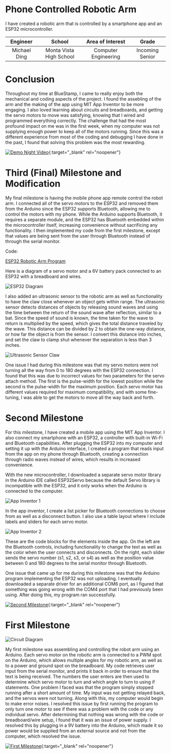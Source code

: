 ﻿# Phone Controlled Robotic Arm
I have created a robotic arm that is controlled by a smartphone app and an ESP32 microcontroller.

| **Engineer** | **School** | **Area of Interest** | **Grade** |
|:--:|:--:|:--:|:--:|
| Michael Ding | Monta Vista High School | Computer Engineering | Incoming Senior

# Conclusion

Throughout my time at BlueStamp, I came to really enjoy both the mechanical and coding aspects of the project. I found the assebling of the arm and the making of the app using MIT App Inventor to be more engaging. I also loved learning about circuits and breadboards, and getting the servo motors to move was satisfying, knowing that I wired and programmed everything correctly. The challenge that had the most profound impact on me was in the first week, when my computer was not supplying enough power to keep all of the motors running. Since this was a different experience from most of the coding and debugging I have done in the past, I found that solving this problem was the most rewarding.

[![Demo Night Video](https://res.cloudinary.com/marcomontalbano/image/upload/v1625255765/video_to_markdown/images/youtube--vyjOFUD_yNs-c05b58ac6eb4c4700831b2b3070cd403.jpg)](https://youtu.be/vyjOFUD_yNs "Demo Night Video"){:target="_blank" rel="noopener"}

# Third (Final) Milestone and Modification

My final milestone is having the mobile phone app remote control the robot arm. I connected all of the servo motors to the ESP32 and removed them from the Arduino since the ESP32 supports Bluetooth, allowing me to control the motors with my phone. While the Arduino supports Bluetooth, it requires a separate module, and the ESP32 has Bluetooth embedded within the microcontroller itself, increasing convenience without sacrificing any functionality. I then implemented my code from the first milestone, except that values are being sent from the user through Bluetooth instead of through the serial monitor.

Code:

[ESP32 Robotic Arm Program](https://raw.githubusercontent.com/michaelding123/MichaelDing_BSE_Portfolio/gh-pages/RoboticArm.ino)

Here is a diagram of a servo motor and a 6V battery pack connected to an ESP32 with a breadboard and wires.

![ESP32 Diagram](https://raw.githubusercontent.com/michaelding123/MichaelDing_BSE_Portfolio/gh-pages/espdiagram.png)

I also added an ultrasonic sensor to the robotic arm as well as functionality to have the claw close whenever an object gets within range. The ultrasonic sensor detects distances of objects by releasing sound waves and using the time between the return of the sound wave after reflection, similar to a bat. Since the speed of sound is known, the time taken for the wave to return is multiplied by the speed, which gives the total distance traveled by the wave. This distance can be divided by 2 to obtain the one-way distance, or how far the object is from the sensor. I convert this distance into inches, and set the claw to clamp shut whenever the separation is less than 3 inches.

![Ultrasonic Sensor Claw](https://media.giphy.com/media/c3wV4PmqA3ldYNA4Hg/giphy.gif)

One issue I had during this milestone was that my servo motors were not turning all the way from 0 to 180 degrees with the ESP32 connection. I found that this was due to incorrect values for two parameters for the servo attach method. The first is the pulse-width for the lowest position while the second is the pulse-width for the maximum position. Each servo motor has different values required for maximum compatibility, and with some fine-tuning, I was able to get the motors to move all the way back and forth.

# Second Milestone

For this milestone, I have created a mobile app using the MIT App Inventor. I also connect my smartphone with an ESP32, a controller with built-in Wi-Fi and Bluetooth capabilities. After plugging the ESP32 into my computer and setting it up with the Arduino interface, I created a program that reads input from the app on my phone through Bluetooth, creating a connection through radio waves instead of wires, which results in increased convenience.

With the new microcontroller, I downloaded a separate servo motor library in the Arduino IDE called ESP32Servo because the default Servo library is incompatible with the ESP32, and it only works when the Arduino is connected to the computer.

![App Inventor 1](https://raw.githubusercontent.com/michaelding123/MichaelDing_BSE_Portfolio/gh-pages/inventor.png)

In the app inventor, I create a list picker for Bluetooth connections to choose from as well as a disconnect button. I also use a table layout where I include labels and sliders for each servo motor.

![App Inventor 2](https://raw.githubusercontent.com/michaelding123/MichaelDing_BSE_Portfolio/gh-pages/inventor2.png)

These are the code blocks for the elements inside the app. On the left are the Bluetooth controls, including functionality to change the text as well as the color when the user connects and disconnects. On the right, each slider sends the servo number (s1, s2, s3, or s4) as well as the position value between 0 and 180 degrees to the serial monitor through Bluetooth.

One issue that came up for me during this milestone was that the Arduino program implementing the ESP32 was not uploading. I eventually downloaded a separate driver for an additional COM6 port, as I figured that something was going wrong with the COM4 port that I had previously been using. After doing this, my program ran successfully.

[![Second Milestone](https://res.cloudinary.com/marcomontalbano/image/upload/v1624562567/video_to_markdown/images/youtube--yFn0BqtVl9k-c05b58ac6eb4c4700831b2b3070cd403.jpg)](https://youtu.be/yFn0BqtVl9k "Second Milestone"){:target="_blank" rel="noopener"}

# First Milestone

![Circuit Diagram](https://raw.githubusercontent.com/michaelding123/MichaelDing_BSE_Portfolio/gh-pages/Start%20Simulating.png)

My first milestone was assembling and controlling the robot arm using an Arduino. Each servo motor on the robotic arm is connected to a PWM spot on the Arduino, which allows multiple angles for my robotic arm, as well as to a power and ground spot on the breadboard. My code retrieves user input from the serial monitor, and prints it back in order to ensure that the text is being received. The numbers the user enters are then used to determine which servo motor to turn and which angle to turn to using if statements. One problem I faced was that the program simply stopped running after a short amount of time. My input was not getting relayed back, and the servos were not turning. Along with this, my computer would begin to make error noises. I resolved this issue by first running the program to only turn one motor to see if there was a problem with the code or any individual servo. After determining that nothing was wrong with the code or breadboard/wire setup, I found that it was an issue of power supply. I resolved this by plugging in a 9V battery into the Arduino, which made it so power would be supplied from an external source and not from the computer, which resolved the issue.

[![First Milestone](https://res.cloudinary.com/marcomontalbano/image/upload/v1624304570/video_to_markdown/images/youtube--3LwGtUkshe4-c05b58ac6eb4c4700831b2b3070cd403.jpg)](https://www.youtube.com/watch?v=3LwGtUkshe4 "First Milestone"){:target="_blank" rel="noopener"}
